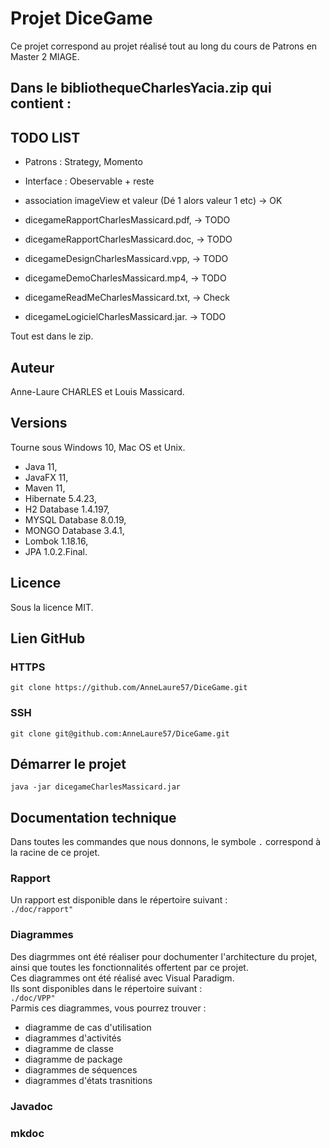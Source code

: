 # Projet DiceGame

Ce projet correspond au projet réalisé tout au long du cours de Patrons en Master 2 MIAGE.

## Dans le bibliothequeCharlesYacia.zip qui contient :

## **TODO LIST**

* Patrons : Strategy, Momento
* Interface : Obeservable + reste
* association imageView et valeur (Dé 1 alors valeur 1 etc) -> OK

* dicegameRapportCharlesMassicard.pdf, -> TODO
* dicegameRapportCharlesMassicard.doc, -> TODO
* dicegameDesignCharlesMassicard.vpp, -> TODO
* dicegameDemoCharlesMassicard.mp4, -> TODO
* dicegameReadMeCharlesMassicard.txt, -> Check
* dicegameLogicielCharlesMassicard.jar. -> TODO

Tout est dans le zip.

## Auteur

Anne-Laure CHARLES et Louis Massicard.

## Versions

Tourne sous Windows 10, Mac OS et Unix.

* Java 11,
* JavaFX 11,
* Maven 11,
* Hibernate 5.4.23,
* H2 Database 1.4.197,
* MYSQL Database 8.0.19,
* MONGO Database 3.4.1,
* Lombok 1.18.16,
* JPA 1.0.2.Final.

## Licence

Sous la licence MIT.

## Lien GitHub

### HTTPS

```
git clone https://github.com/AnneLaure57/DiceGame.git
```

### SSH

```
git clone git@github.com:AnneLaure57/DiceGame.git
```

## Démarrer le projet

```
java -jar dicegameCharlesMassicard.jar
```

## Documentation technique  

Dans toutes les commandes que nous donnons, le symbole `.` correspond à la racine de ce projet.

### Rapport

Un rapport est disponible dans le répertoire suivant :  
`./doc/rapport"`  

### Diagrammes  

Des diagrmmes ont été réaliser pour dochumenter l'architecture du projet, ainsi que toutes les fonctionnalités offertent par ce projet.  
Ces diagrammes ont été réalisé avec Visual Paradigm.  
Ils sont disponibles dans le répertoire suivant :  
`./doc/VPP"`  
Parmis ces diagrammes, vous pourrez trouver : 

* diagramme de cas d'utilisation
* diagrammes d'activités
* diagramme de classe 
* diagramme de package
* diagrammes de séquences
* diagrammes d'états trasnitions

### Javadoc

### mkdoc


